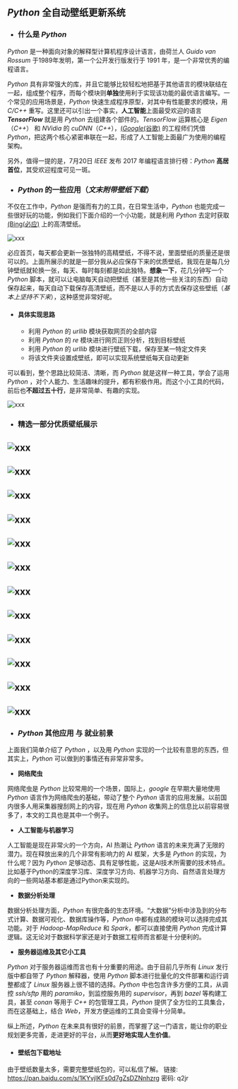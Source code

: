 ## _Python_ 全自动壁纸更新系统
* ### 什么是 _Python_
_Python_ 是一种面向对象的解释型计算机程序设计语言，由荷兰人 _Guido van Rossum_ 于1989年发明，第一个公开发行版发行于 1991 年，是一个非常优秀的编程语言。

_Python_ 具有非常强大的库，并且它能够比较轻松地把基于其他语言的模块联结在一起，组成整个程序，而每个模块则**单独**使用利于实现该功能的最优语言编写。一个常见的应用场景是，_Python_ 快速生成程序原型，对其中有性能要求的模块，用 _C/C++_ 重写。这里还可以引出一个事实，**人工智能**上面最受欢迎的语言 **_TensorFlow_** 就是用 _Python_ 去组建各个部件的。_TensorFlow_ 运算核心是 _Eigen_（_C++_） 和 _NVidia_ 的 _cuDNN_（_C++_），[(_Google_(谷歌)](www.google.com) 的工程师们凭借 _Python_，把这两个核心紧密串联在一起，形成了人工智能上面最广为使用的编程架构。

另外，值得一提的是，7月20日 _IEEE_ 发布 2017 年编程语言排行榜：_Python_ **高居首位**，其受欢迎程度可见一斑。

* ### _Python_ 的一些应用（_文末附带壁纸下载_）
不仅在工作中，_Python_ 是强而有力的工具，在日常生活中，_Python_ 也能完成一些很好玩的功能，例如我们下面介绍的一个小功能，就是利用 _Python_ 去定时获取 [(Bing(必应)](www.bing.com) 上的高清壁纸。

![xxx](https://raw.githubusercontent.com/DeepAIExpert/Articles/master/Article1/python_pic1.PNG)

必应首页，每天都会更新一张独特的高精壁纸，不得不说，里面壁纸的质量还是很可以的。上面所展示的就是一部分我从必应保存下来的优质壁纸，我现在是每几分钟壁纸就轮换一张，每天、每时每刻都是如此独特。**想象一下**，花几分钟写一个 _Python_ 脚本，就可以让电脑每天自动把壁纸（甚至是其他一些关注的东西）自动保存起来，每天自动下载保存高清壁纸，而不是以人手的方式去保存这些壁纸（_基本上坚持不下来_），这种感觉非常好呢。 

* #### 具体实现思路
  * 利用 _Python_ 的 _urllib_ 模块获取网页的全部内容
  * 利用 _Python_ 的 _re_ 模块进行网页正则分析，找到目标壁纸
  * 利用 _Python_ 的 _urllib_ 模块进行壁纸下载，保存至某一特定文件夹
  * 将该文件夹设置成壁纸，即可以实现系统壁纸每天自动更新
  
可以看到，整个思路比较简洁、清晰，而 _Python_ 就是这样一种工具，学会了运用 _Python_ ，对个人能力、生活趣味的提升，都有积极作用。而这个小工具的代码，前后也**不超过五十行**，是非常简单、有趣的实现。

![xxx](https://raw.githubusercontent.com/DeepAIExpert/Articles/master/Article1/python_pic2.PNG)




* ### 精选一部分优质壁纸展示

![xxx](https://raw.githubusercontent.com/DeepAIExpert/Articles/master/Article1/AmalfiCathedral_ZH-CN9007250446_1920x1080.jpg)
---




![xxx](https://raw.githubusercontent.com/DeepAIExpert/Articles/master/Article1/AeoniumLeaf_ZH-CN7490448951_1920x1080.jpg)
---




![xxx](https://raw.githubusercontent.com/DeepAIExpert/Articles/master/Article1/BingWallpaper-2017-03-12.jpg)
---




![xxx](https://raw.githubusercontent.com/DeepAIExpert/Articles/master/Article1/BlueMushroom_ZH-CN10091152411_1920x1080.jpg)
---




![xxx](https://raw.githubusercontent.com/DeepAIExpert/Articles/master/Article1/MesseHall_ZH-CN8032841463_1920x1080.jpg)
---




![xxx](https://raw.githubusercontent.com/DeepAIExpert/Articles/master/Article1/RoyalBarge_ZH-CN8556739705_1920x1080.jpg)
---




![xxx](https://raw.githubusercontent.com/DeepAIExpert/Articles/master/Article1/BingWallpaper-2017-05-14.jpg)
---




![xxx](https://raw.githubusercontent.com/DeepAIExpert/Articles/master/Article1/BingWallpaper-2017-05-16.jpg)
---




![xxx](https://raw.githubusercontent.com/DeepAIExpert/Articles/master/Article1/BigHornSheep_ZH-CN6358178150_1920x1080.jpg)
---




![xxx](https://raw.githubusercontent.com/DeepAIExpert/Articles/master/Article1/BingWallpaper-2016-03-21.jpg)
---




![xxx](https://raw.githubusercontent.com/DeepAIExpert/Articles/master/Article1/AustrianAlpineMarmots_ZH-CN10896836289_1920x1080.jpg)
---




![xxx](https://raw.githubusercontent.com/DeepAIExpert/Articles/master/Article1/WindmillLighthouse_ZH-CN12870536851_1920x1080.jpg)
---





* ### _Python_ 其他应用 与 就业前景
上面我们简单介绍了 _Python_ ，以及用 _Python_ 实现的一个比较有意思的东西，但其实上，_Python_ 可以做到的事情还有非常非常多。
  * **网络爬虫**

网络爬虫是 _Python_ 比较常用的一个场景，国际上，_google_ 在早期大量地使用 _Python_ 语言作为网络爬虫的基础，带动了整个 _Python_ 语言的应用发展。以前国内很多人用采集器搜刮网上的内容，现在用 _Python_ 收集网上的信息比以前容易很多了，本文的工具也是其中一个例子。
  * **人工智能与机器学习**

人工智能是现在非常火的一个方向，AI 热潮让 _Python_ 语言的未来充满了无限的潜力。现在释放出来的几个非常有影响力的 AI 框架，大多是 _Python_ 的实现，为什么呢？因为 _Python_ 足够动态、具有足够性能，这是AI技术所需要的技术特点。比如基于Python的深度学习库、深度学习方向、机器学习方向、自然语言处理方向的一些网站基本都是通过Python来实现的。
  * **数据分析处理**

数据分析处理方面，_Python_ 有很完备的生态环境。“大数据”分析中涉及到的分布式计算、数据可视化、数据库操作等，_Python_ 中都有成熟的模块可以选择完成其功能。对于 _Hadoop-MapReduce_ 和 _Spark_，都可以直接使用 _Python_ 完成计算逻辑。这无论对于数据科学家还是对于数据工程师而言都是十分便利的。
  * **服务器运维及其它小工具**

_Python_ 对于服务器运维而言也有十分重要的用途。由于目前几乎所有 _Linux_ 发行版中都自带了 _Python_ 解释器，使用 _Python_ 脚本进行批量化的文件部署和运行调整都成了 _Linux_ 服务器上很不错的选择。_Python_ 中也包含许多方便的工具，从调控 _ssh/sftp_ 用的 _paramiko_，到监控服务用的 _supervisor_，再到 _bazel_ 等构建工具，甚至 _conan_ 等用于 _C++_ 的包管理工具，_Python_ 提供了全方位的工具集合，而在这基础上，结合 _Web_，开发方便运维的工具会变得十分简单。

纵上所述，_Python_ 在未来具有很好的前景，而掌握了这一门语言，能让你的职业规划更多完善，走进更好的平台，从而**更好地实现人生价值**。

* #### 壁纸包下载地址
由于壁纸数量太多，需要完整壁纸包的，可以私信了解。
链接: https://pan.baidu.com/s/1KYvjlKFs0d7gZsDZNnhzrg 密码: q2jr

